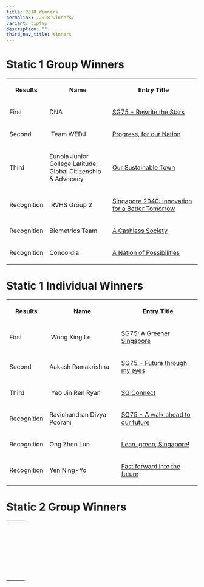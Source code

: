 ```yaml
---
title: 2018 Winners
permalink: /2018-winners/
variant: tiptap
description: ""
third_nav_title: Winners
---
```

<h1><strong>Static 1 Group Winners</strong></h1>
<p></p>
<table style="minWidth: 75px">
<colgroup>
<col>
<col>
<col>
</colgroup>
<tbody>
<tr>
<th rowspan="1" colspan="1">
<p>Results</p>
</th>
<th rowspan="1" colspan="1">
<p>Name</p>
</th>
<th rowspan="1" colspan="1">
<p>Entry Title</p>
</th>
</tr>
<tr>
<td rowspan="1" colspan="1">
<p>First</p>
</td>
<td rowspan="1" colspan="1">
<p>DNA&nbsp;</p>
</td>
<td rowspan="1" colspan="1">
<p><a href="https://www.facebook.com/media/set/?set=a.213870805963477&amp;type=3" rel="noopener nofollow" target="_blank">SG75 - Rewrite the Stars</a>
</p>
</td>
</tr>
<tr>
<td rowspan="1" colspan="1">
<p>Second</p>
</td>
<td rowspan="1" colspan="1">
<p>&nbsp;Team WEDJ</p>
</td>
<td rowspan="1" colspan="1">
<p><a href="https://www.facebook.com/media/set/?set=a.213873865963171&amp;type=3" rel="noopener nofollow" target="_blank">Progress, for our Nation</a>
</p>
</td>
</tr>
<tr>
<td rowspan="1" colspan="1">
<p>Third</p>
</td>
<td rowspan="1" colspan="1">
<p>Eunoia Junior College Latitude:
<br>Global Citizenship &amp; Advocacy</p>
</td>
<td rowspan="1" colspan="1">
<p><a href="https://www.facebook.com/media/set/?set=a.213876629296228&amp;type=3" rel="noopener nofollow" target="_blank">Our Sustainable Town</a>
</p>
</td>
</tr>
<tr>
<td rowspan="1" colspan="1">
<p>Recognition</p>
</td>
<td rowspan="1" colspan="1">
<p>&nbsp;RVHS Group 2</p>
</td>
<td rowspan="1" colspan="1">
<p><a href="https://www.facebook.com/media/set/?set=a.213927832624441&amp;type=3" rel="noopener nofollow" target="_blank">Singapore 2040: Innovation for a Better Tomorrow</a>
</p>
</td>
</tr>
<tr>
<td rowspan="1" colspan="1">
<p>Recognition</p>
</td>
<td rowspan="1" colspan="1">
<p>Biometrics Team&nbsp;</p>
</td>
<td rowspan="1" colspan="1">
<p><a href="https://www.facebook.com/media/set/?set=a.213871942630030&amp;type=3" rel="noopener nofollow" target="_blank">A Cashless Society</a>
</p>
</td>
</tr>
<tr>
<td rowspan="1" colspan="1">
<p>Recognition</p>
</td>
<td rowspan="1" colspan="1">
<p>Concordia</p>
</td>
<td rowspan="1" colspan="1">
<p><a href="https://www.facebook.com/media/set/?set=a.213872855963272&amp;type=3" rel="noopener nofollow" target="_blank">A Nation of Possibilities</a>
</p>
</td>
</tr>
</tbody>
</table>
<h1><strong>Static 1 Individual Winners</strong></h1>
<table style="minWidth: 75px">
<colgroup>
<col>
<col>
<col>
</colgroup>
<tbody>
<tr>
<th rowspan="1" colspan="1">
<p>Results</p>
</th>
<th rowspan="1" colspan="1">
<p>Name</p>
</th>
<th rowspan="1" colspan="1">
<p>Entry Title</p>
</th>
</tr>
<tr>
<td rowspan="1" colspan="1">
<p>First</p>
</td>
<td rowspan="1" colspan="1">
<p>&nbsp;Wong Xing Le</p>
</td>
<td rowspan="1" colspan="1">
<p><a href="https://www.facebook.com/media/set/?set=a.213883545962203&amp;type=3" rel="noopener nofollow" target="_blank">SG75: A Greener Singapore</a>
</p>
</td>
</tr>
<tr>
<td rowspan="1" colspan="1">
<p>Second</p>
</td>
<td rowspan="1" colspan="1">
<p>Aakash Ramakrishna&nbsp;</p>
</td>
<td rowspan="1" colspan="1">
<p><a href="https://www.facebook.com/media/set/?set=a.213882289295662&amp;type=3" rel="noopener nofollow" target="_blank">SG75 - Future through my eyes</a>
</p>
</td>
</tr>
<tr>
<td rowspan="1" colspan="1">
<p>Third</p>
</td>
<td rowspan="1" colspan="1">
<p>&nbsp;Yeo Jin Ren Ryan</p>
</td>
<td rowspan="1" colspan="1">
<p><a href="https://www.facebook.com/media/set/?set=a.213880602629164&amp;type=3" rel="noopener nofollow" target="_blank">SG Connect</a>
</p>
</td>
</tr>
<tr>
<td rowspan="1" colspan="1">
<p>Recognition</p>
</td>
<td rowspan="1" colspan="1">
<p>Ravichandran Divya Poorani&nbsp;</p>
</td>
<td rowspan="1" colspan="1">
<p><a href="https://www.facebook.com/media/set/?set=a.213881755962382&amp;type=3" rel="noopener nofollow" target="_blank">SG75 - A walk ahead to our future</a>
</p>
</td>
</tr>
<tr>
<td rowspan="1" colspan="1">
<p>Recognition</p>
</td>
<td rowspan="1" colspan="1">
<p>Ong Zhen Lun</p>
</td>
<td rowspan="1" colspan="1">
<p><a href="https://www.facebook.com/oursg75/photos/a.213881125962445/213881155962442/?type=3" rel="noopener nofollow" target="_blank">Lean, green, Singapore!</a>
</p>
</td>
</tr>
<tr>
<td rowspan="1" colspan="1">
<p>Recognition</p>
</td>
<td rowspan="1" colspan="1">
<p>Yen Ning-Yo&nbsp;</p>
</td>
<td rowspan="1" colspan="1">
<p><a href="https://www.facebook.com/media/set/?set=a.213882879295603&amp;type=3" rel="noopener nofollow" target="_blank">Fast forward into the future</a>
</p>
</td>
</tr>
</tbody>
</table>
<h1><strong>Static 2 Group Winners</strong></h1>
<table style="minWidth: 75px">
<colgroup>
<col>
<col>
<col>
</colgroup>
<tbody>
<tr>
<th rowspan="1" colspan="1">
<p></p>
</th>
<th rowspan="1" colspan="1">
<p></p>
</th>
<th rowspan="1" colspan="1">
<p></p>
</th>
</tr>
<tr>
<td rowspan="1" colspan="1">
<p></p>
</td>
<td rowspan="1" colspan="1">
<p></p>
</td>
<td rowspan="1" colspan="1">
<p></p>
</td>
</tr>
<tr>
<td rowspan="1" colspan="1">
<p></p>
</td>
<td rowspan="1" colspan="1">
<p></p>
</td>
<td rowspan="1" colspan="1">
<p></p>
</td>
</tr>
<tr>
<td rowspan="1" colspan="1">
<p></p>
</td>
<td rowspan="1" colspan="1">
<p></p>
</td>
<td rowspan="1" colspan="1">
<p></p>
</td>
</tr>
<tr>
<td rowspan="1" colspan="1">
<p></p>
</td>
<td rowspan="1" colspan="1">
<p></p>
</td>
<td rowspan="1" colspan="1">
<p></p>
</td>
</tr>
<tr>
<td rowspan="1" colspan="1">
<p></p>
</td>
<td rowspan="1" colspan="1">
<p></p>
</td>
<td rowspan="1" colspan="1">
<p></p>
</td>
</tr>
<tr>
<td rowspan="1" colspan="1">
<p></p>
</td>
<td rowspan="1" colspan="1">
<p></p>
</td>
<td rowspan="1" colspan="1">
<p></p>
</td>
</tr>
</tbody>
</table>
<p></p>